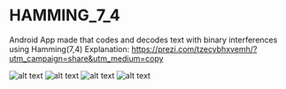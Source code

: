 # HAMMING_7_4
Android App made that codes and decodes text with binary interferences using Hamming(7,4)
Explanation: https://prezi.com/tzecybhxvemh/?utm_campaign=share&utm_medium=copy 


![alt text](https://github.com/lafifii/HAMMING_7_4/blob/master/Screenshots/Hamming1.PNG) 
![alt text](https://github.com/lafifii/HAMMING_7_4/blob/master/Screenshots/Hamming2.PNG)
![alt text](https://github.com/lafifii/HAMMING_7_4/blob/master/Screenshots/Hamming3.PNG)
![alt text](https://github.com/lafifii/HAMMING_7_4/blob/master/Screenshots/Hamming4.PNG)
